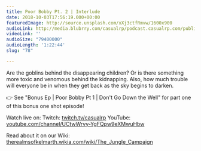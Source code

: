 ```yaml
---
title: Poor Bobby Pt. 2 | Interlude
date: 2018-10-03T17:56:19.000+00:00
featuredImage: http://source.unsplash.com/xXj3ctfRmvw/1600x900
audioLink: http://media.blubrry.com/casualrp/podcast.casualrp.com/public/Bonus%20Ep%20_%20Poor%20Bobby%20Pt%202%20_%20A%20Walk%20in%20the%20Park.mp3
videoLink: ''
audioSize: "79400000"
audioLength: '1:22:44'
slug: "78"

---
```

Are the goblins behind the disappearing children? Or is there something more toxic and venomous behind the kidnapping. Also, how much trouble will everyone be in when they get back as the sky begins to darken.

👉  See "Bonus Ep | Poor Bobby Pt 1 | Don't Go Down the Well" for part one of this bonus one shot episode!

Watch live on:
Twitch: [twitch.tv/casualrp](https://www.twitch.tv/casualrp)
YouTube: [youtube.com/channel/UCtwWrvy-YgFQpw9eXMwuHbw](https://www.youtube.com/channel/UCtwWrvy-YgFQpw9eXMwuHbw)

Read about it on our Wiki: [therealmsofkelmarth.wikia.com/wiki/The_Jungle_Campaign](http://therealmsofkelmarth.wikia.com/wiki/The_Jungle_Campaign)